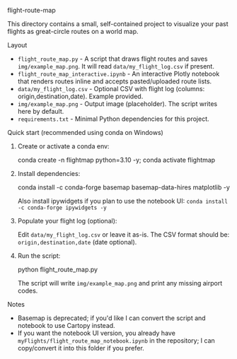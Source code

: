 flight-route-map

This directory contains a small, self-contained project to visualize your past flights as great-circle routes on a world map.

Layout

- `flight_route_map.py` - A script that draws flight routes and saves `img/example_map.png`. It will read `data/my_flight_log.csv` if present.
 - `flight_route_map_interactive.ipynb` - An interactive Plotly notebook that renders routes inline and accepts pasted/uploaded route lists.
- `data/my_flight_log.csv` - Optional CSV with flight log (columns: origin,destination,date). Example provided.
- `img/example_map.png` - Output image (placeholder). The script writes here by default.
- `requirements.txt` - Minimal Python dependencies for this project.

Quick start (recommended using conda on Windows)

1. Create or activate a conda env:

   conda create -n flightmap python=3.10 -y; conda activate flightmap

2. Install dependencies:

   conda install -c conda-forge basemap basemap-data-hires matplotlib -y

   Also install ipywidgets if you plan to use the notebook UI: `conda install -c conda-forge ipywidgets -y`

3. Populate your flight log (optional):

   Edit `data/my_flight_log.csv` or leave it as-is. The CSV format should be: `origin,destination,date` (date optional).

4. Run the script:

   python flight_route_map.py

   The script will write `img/example_map.png` and print any missing airport codes.

Notes

- Basemap is deprecated; if you'd like I can convert the script and notebook to use Cartopy instead.
- If you want the notebook UI version, you already have `myFlights/flight_route_map_notebook.ipynb` in the repository; I can copy/convert it into this folder if you prefer.
